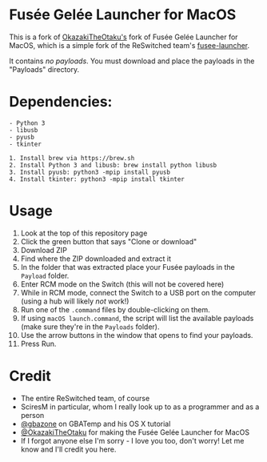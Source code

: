 # Fusée Gelée Launcher for MacOS

This is a fork of [OkazakiTheOtaku's](https://gbatemp.net/members/okazakitheotaku.396035/) fork of Fusée Gelée Launcher for MacOS, which  is a simple fork of the ReSwitched team's [fusee-launcher](https://github.com/reswitched/fusee-launcher).

It contains *no payloads*. You must download and place the payloads in the "Payloads" directory.

# Dependencies:

	- Python 3
	- libusb
	- pyusb
	- tkinter
	
	1. Install brew via https://brew.sh
	2. Install Python 3 and libusb: brew install python libusb
	3. Install pyusb: python3 -mpip install pyusb
	4. Install tkinter: python3 -mpip install tkinter

# Usage

1. Look at the top of this repository page
2. Click the green button that says "Clone or download"
3. Download ZIP
4. Find where the ZIP downloaded and extract it
5. In the folder that was extracted place your Fusée payloads in the `Payload` folder.
4. Enter RCM mode on the Switch (this will not be covered here)
5. While in RCM mode, connect the Switch to a USB port on the computer (using a hub will likely *not* work!)
6. Run one of the `.command` files by double-clicking on them.
7. If using `macOS launch.command`, the script will list the available payloads (make sure they're in the `Payloads` folder).
8. Use the arrow buttons in the window that opens to find your payloads.
9. Press Run.

# Credit

- The entire ReSwitched team, of course
- SciresM in particular, whom I really look up to as a programmer and as a person
- [@gbazone](https://gbatemp.net/members/gbazone.350058/) on GBATemp and his OS X tutorial
- [@OkazakiTheOtaku](https://gbatemp.net/members/okazakitheotaku.396035/) for making the Fusée Gelée Launcher for MacOS
- If I forgot anyone else I'm sorry - I love you too, don't worry! Let me know and I'll credit you here.
